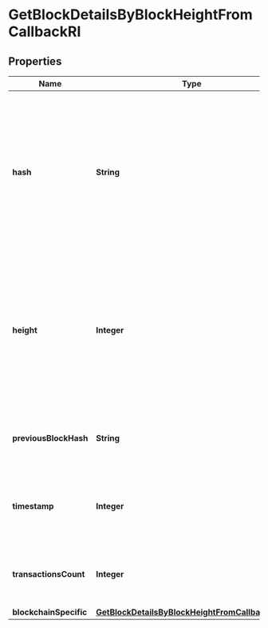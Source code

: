 

# GetBlockDetailsByBlockHeightFromCallbackRI


## Properties

| Name | Type | Description | Notes |
|------------ | ------------- | ------------- | -------------|
|**hash** | **String** | Represents the hash of the block, which is its unique identifier. It represents a cryptographic digital fingerprint made by hashing the block header twice through the SHA256 algorithm. |  |
|**height** | **Integer** | Represents the number of blocks in the blockchain preceding this specific block. Block numbers have no gaps. A blockchain usually starts with block 0 called the \&quot;Genesis block\&quot;. |  |
|**previousBlockHash** | **String** | Represents the hash of the previous block, also known as the parent block. |  |
|**timestamp** | **Integer** | Defines the exact date/time when this block was mined in Unix Timestamp. |  |
|**transactionsCount** | **Integer** | Represents the total number of all transactions as part of this block. |  |
|**blockchainSpecific** | [**GetBlockDetailsByBlockHeightFromCallbackRIBS**](GetBlockDetailsByBlockHeightFromCallbackRIBS.md) |  |  |




